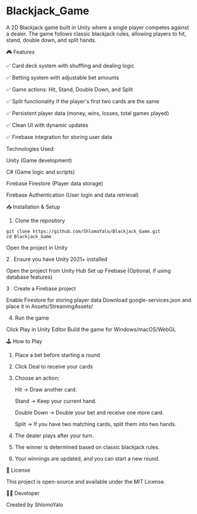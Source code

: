 # Blackjack_Game
A 2D Blackjack game built in Unity where a single player competes against a dealer. The game follows classic blackjack rules, allowing players to hit, stand, double down, and split hands.

🎮 Features

   ✅ Card deck system with shuffling and dealing logic

   ✅ Betting system with adjustable bet amounts

   ✅ Game actions: Hit, Stand, Double Down, and Split

   ✅ Split functionality if the player's first two cards are the same

   ✅ Persistent player data (money, wins, losses, total games played)

   ✅ Clean UI with dynamic updates

   ✅ Firebase integration for storing user data

Technologies Used:

   Unity (Game development)

   C# (Game logic and scripts)

   Firebase Firestore (Player data storage)

   Firebase Authentication (User login and data retrieval)

📥 Installation & Setup

  1. Clone the repository
  
    git clone https://github.com/ShlomoYalo/Blackjack_Game.git
    cd Blackjack_Game
  Open the project in Unity

  2 . Ensure you have Unity 2021+ installed
  
   Open the project from Unity Hub
   Set up Firebase (Optional, if using database features)

  3 . Create a Firebase project
  
   Enable Firestore for storing player data
   Download google-services.json and place it in Assets/StreamingAssets/

  4. Run the game
  
   Click Play in Unity Editor
   Build the game for Windows/macOS/WebGL

🕹️ How to Play

   1. Place a bet before starting a round

   2. Click Deal to receive your cards

   3. Choose an action:
    
      Hit → Draw another card.
      
      Stand → Keep your current hand.
      
      Double Down → Double your bet and receive one more card.
      
      Split → If you have two matching cards, split them into two hands.

  5. The dealer plays after your turn.

  6. The winner is determined based on classic blackjack rules.

  7. Your winnings are updated, and you can start a new round.
 
📄 License

  This project is open-source and available under the MIT License.

👨‍💻 Developer

  Created by ShlomoYalo


